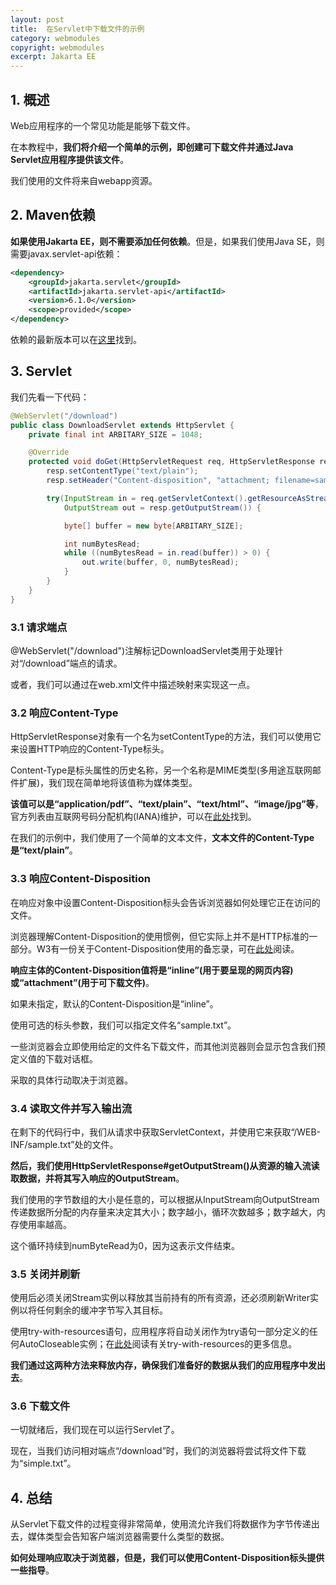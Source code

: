 ```yaml
---
layout: post
title:  在Servlet中下载文件的示例
category: webmodules
copyright: webmodules
excerpt: Jakarta EE
---
```


##  1. 概述

Web应用程序的一个常见功能是能够下载文件。

在本教程中，**我们将介绍一个简单的示例，即创建可下载文件并通过Java Servlet应用程序提供该文件**。

我们使用的文件将来自webapp资源。

## 2. Maven依赖

**如果使用Jakarta EE，则不需要添加任何依赖**。但是，如果我们使用Java SE，则需要javax.servlet-api依赖：

```xml
<dependency>
    <groupId>jakarta.servlet</groupId>
    <artifactId>jakarta.servlet-api</artifactId>
    <version>6.1.0</version>
    <scope>provided</scope>
</dependency>
```

依赖的最新版本可以在[这里](https://mvnrepository.com/artifact/jakarta.servlet/jakarta.servlet-api)找到。

## 3. Servlet

我们先看一下代码：

```java
@WebServlet("/download")
public class DownloadServlet extends HttpServlet {
    private final int ARBITARY_SIZE = 1048;

    @Override
    protected void doGet(HttpServletRequest req, HttpServletResponse resp) throws ServletException, IOException {
        resp.setContentType("text/plain");
        resp.setHeader("Content-disposition", "attachment; filename=sample.txt");

        try(InputStream in = req.getServletContext().getResourceAsStream("/WEB-INF/sample.txt");
            OutputStream out = resp.getOutputStream()) {

            byte[] buffer = new byte[ARBITARY_SIZE];

            int numBytesRead;
            while ((numBytesRead = in.read(buffer)) > 0) {
                out.write(buffer, 0, numBytesRead);
            }
        }
    }
}
```

### 3.1 请求端点

@WebServlet("/download")注解标记DownloadServlet类用于处理针对“/download”端点的请求。

或者，我们可以通过在web.xml文件中描述映射来实现这一点。

### 3.2 响应Content-Type

HttpServletResponse对象有一个名为setContentType的方法，我们可以使用它来设置HTTP响应的Content-Type标头。

Content-Type是标头属性的历史名称，另一个名称是MIME类型(多用途互联网邮件扩展)，我们现在简单地将该值称为媒体类型。

**该值可以是“application/pdf”、“text/plain”、“text/html”、“image/jpg”等**，官方列表由互联网号码分配机构(IANA)维护，可以在[此处](https://www.iana.org/assignments/media-types/media-types.xhtml#application)找到。

在我们的示例中，我们使用了一个简单的文本文件，**文本文件的Content-Type是“text/plain”**。

### 3.3 响应Content-Disposition

在响应对象中设置Content-Disposition标头会告诉浏览器如何处理它正在访问的文件。

浏览器理解Content-Disposition的使用惯例，但它实际上并不是HTTP标准的一部分。W3有一份关于Content-Disposition使用的备忘录，可在[此处](http://www.ietf.org/rfc/rfc1806.txt)阅读。

**响应主体的Content-Disposition值将是“inline”(用于要呈现的网页内容)或“attachment”(用于可下载文件)**。

如果未指定，默认的Content-Disposition是“inline”。

使用可选的标头参数，我们可以指定文件名“sample.txt”。

一些浏览器会立即使用给定的文件名下载文件，而其他浏览器则会显示包含我们预定义值的下载对话框。

采取的具体行动取决于浏览器。

### 3.4 读取文件并写入输出流

在剩下的代码行中，我们从请求中获取ServletContext，并使用它来获取“/WEB-INF/sample.txt”处的文件。

**然后，我们使用HttpServletResponse#getOutputStream()从资源的输入流读取数据，并将其写入响应的OutputStream**。

我们使用的字节数组的大小是任意的，可以根据从InputStream向OutputStream传递数据所分配的内存量来决定其大小；数字越小，循环次数越多；数字越大，内存使用率越高。

这个循环持续到numByteRead为0，因为这表示文件结束。

### 3.5 关闭并刷新

使用后必须关闭Stream实例以释放其当前持有的所有资源，还必须刷新Writer实例以将任何剩余的缓冲字节写入其目标。

使用try-with-resources语句，应用程序将自动关闭作为try语句一部分定义的任何AutoCloseable实例；在[此处](https://www.baeldung.com/java-try-with-resources)阅读有关try-with-resources的更多信息。

**我们通过这两种方法来释放内存，确保我们准备好的数据从我们的应用程序中发出去**。

### 3.6 下载文件

一切就绪后，我们现在可以运行Servlet了。

现在，当我们访问相对端点“/download”时，我们的浏览器将尝试将文件下载为“simple.txt”。

## 4. 总结

从Servlet下载文件的过程变得非常简单，使用流允许我们将数据作为字节传递出去，媒体类型会告知客户端浏览器需要什么类型的数据。

**如何处理响应取决于浏览器，但是，我们可以使用Content-Disposition标头提供一些指导**。
